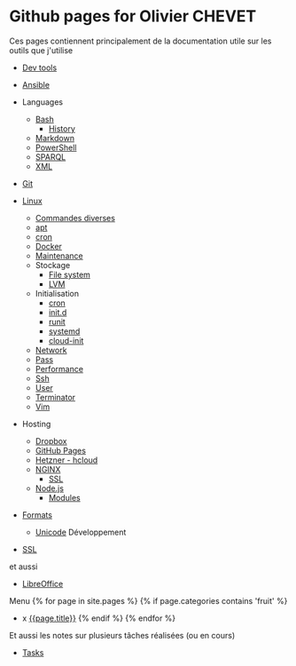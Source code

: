 # Github pages for Olivier CHEVET

Ces pages contiennent principalement de la documentation utile sur les outils que j'utilise

- [Dev tools](/dev-tools)
- [Ansible](/ansible)

- Languages
  - [Bash](./bash)
    - [History](/bash/history)
  - [Markdown](/markdown)
  - [PowerShell](/powershell)
  - [SPARQL](/sparql)
  - [XML](/xml)
- [Git](./git)
- [Linux](/linux)
  - [Commandes diverses](/linux/general)
  - [apt](/linux/apt)
  - [cron](/linux/cron)
  - [Docker](/docker)
  - [Maintenance](/linux/maintenance)
  - Stockage
    - [File system](/linux/filesystem)
    - [LVM](/linux/lvm)
  - Initialisation
    - [cron](/linux/cron)
    - [init.d](/linux/init_d)
    - [runit](/linux/runit)
    - [systemd](/linux/systemd)
    - [cloud-init](/linux/cloud-init)
  - [Network](/linux/network)
  - [Pass](/pass)
  - [Performance](/linux/perf)
  - [Ssh](/ssh)
  - [User](/linux/user)
  - [Terminator](/linux/terminator)
  - [Vim](/vim)
- Hosting
  - [Dropbox](/linux/dropbox)
  - [GitHub Pages](/github-pages)
  - [Hetzner - hcloud](./hosting/hetzner)
  - [NGINX](/nginx)
    - [SSL](/nginx/ssl)
  - [Node.js](/node)
    - [Modules](/node/modules)
- [Formats](/formats)
  - [Unicode](/formats/unicode)
Développement
- [SSL](/css)

et aussi
- [LibreOffice](/libreoffice)


Menu
{% for page in site.pages %}
  {% if page.categories contains 'fruit' %}
- x [{{page.title}}]({{page.url}})
  {% endif %}
{% endfor %}


Et aussi les notes sur plusieurs tâches réalisées (ou en cours)

- [Tasks](./tasks)
